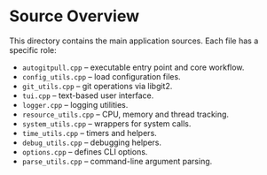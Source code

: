 # Source Overview
This directory contains the main application sources. Each file has a specific role:
- `autogitpull.cpp` – executable entry point and core workflow.
- `config_utils.cpp` – load configuration files.
- `git_utils.cpp` – git operations via libgit2.
- `tui.cpp` – text-based user interface.
- `logger.cpp` – logging utilities.
- `resource_utils.cpp` – CPU, memory and thread tracking.
- `system_utils.cpp` – wrappers for system calls.
- `time_utils.cpp` – timers and helpers.
- `debug_utils.cpp` – debugging helpers.
- `options.cpp` – defines CLI options.
- `parse_utils.cpp` – command-line argument parsing.
